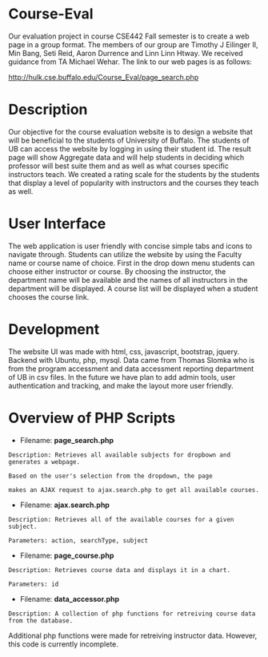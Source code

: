 # Course-Eval
Our evaluation project in course CSE442 Fall semester is to create a web page in a group format.  The members of our group are Timothy J Eilinger II, Min Bang, Seti Reid, Aaron Durrence and Linn Linn Htway. We received guidance from TA Michael Wehar. The link to our web pages is as follows: 

http://hulk.cse.buffalo.edu/Course_Eval/page_search.php

# Description

Our objective for the course evaluation website is to design a website that will be beneficial to the students of University of Buffalo. The students of UB can access the website by logging in using their student id. The result page will show Aggregate data and will help students in deciding which professor will best suite them and as well as what courses specific instructors teach. We created a rating scale for the students by the students that display a level of popularity with instructors and the courses they teach as well.

# User Interface

The web application is user friendly with concise simple tabs and icons to navigate through.  Students can utilize the website by using the Faculty name or course name of choice. First in the drop down menu students can choose either instructor or course. By choosing the instructor, the department name will be available and the names of all instructors in the department will be displayed. A course list will be displayed when a student chooses the course link. 

# Development

The website UI was made with html, css, javascript, bootstrap, jquery. Backend with Ubuntu, php, mysql. Data came from Thomas Slomka who is from the program accessment and data accessment reporting department of UB in csv files. In the future we have plan to add admin tools, user authentication and tracking, and make the layout more user friendly. 

# Overview of PHP Scripts 

- Filename: **page_search.php**

```
Description: Retrieves all available subjects for dropbown and generates a webpage.

Based on the user's selection from the dropdown, the page

makes an AJAX request to ajax.search.php to get all available courses.
```

- Filename: **ajax.search.php**

```
Description: Retrieves all of the available courses for a given subject.

Parameters: action, searchType, subject
```

- Filename: **page_course.php**

```
Description: Retrieves course data and displays it in a chart.

Parameters: id
```

- Filename: **data_accessor.php**

```
Description: A collection of php functions for retreiving course data from the database.
```
Additional php functions were made for retreiving instructor data.  However, this code is currently incomplete.
